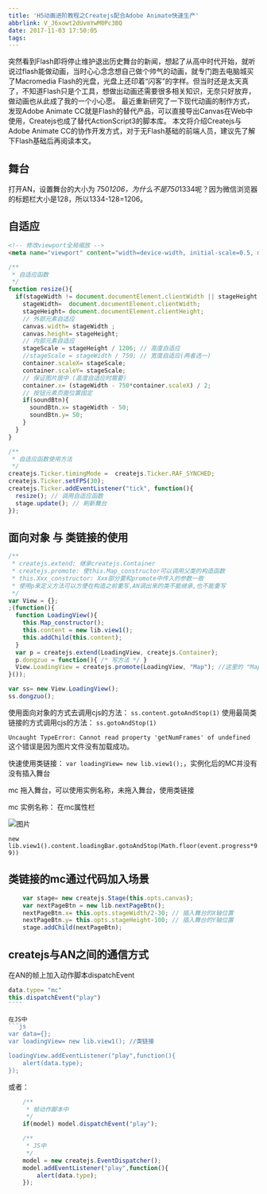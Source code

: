 ```yaml
---
title: 'H5动画进阶教程之Createjs配合Adobe Animate快速生产'
abbrlink: V_J6xowt2dUvmYwM0Pc3BQ
date: 2017-11-03 17:50:05
tags:
---
```


突然看到Flash即将停止维护退出历史舞台的新闻，想起了从高中时代开始，就听说过flash能做动画，当时心心念念想自己做个帅气的动画，就专门跑去电脑城买了Macromedia Flash的光盘，光盘上还印着“闪客”的字样。但当时还是太天真了，不知道Flash只是个工具，想做出动画还需要很多相关知识，无奈只好放弃，做动画也从此成了我的一个小心愿。
最近重新研究了一下现代动画的制作方式，发现Adobe Animate CC就是Flash的替代产品，可以直接导出Canvas在Web中使用，Createjs也成了替代ActionScript3的脚本库。
本文将介绍Createjs与Adobe Animate CC的协作开发方式，对于无Flash基础的前端人员，建议先了解下Flash基础后再阅读本文。

<!-- more -->

## 舞台
打开AN，设置舞台的大小为 750*1206，为什么不是750*1334呢？因为微信浏览器的标题栏大小是128，所以1334-128=1206。

## 自适应
```html
<!-- 修改viewport全局缩放 -->
<meta name="viewport" content="width=device-width, initial-scale=0.5, maximum-scale=0.5, minimum-scale=0.5, user-scalable=no">
```

``` js
/**
 * 自适应函数
 */
function resize(){
  if(stageWidth != document.documentElement.clientWidth || stageHeight != document.documentElement.clientHeight){
    stageWidth=  document.documentElement.clientWidth;
    stageHeight= document.documentElement.clientHeight;
    // 外部元素自适应
    canvas.width= stageWidth ;
    canvas.height= stageHeight;
    // 内部元素自适应
    stageScale = stageHeight / 1206; // 高度自适应
    //stageScale = stageWidth / 750; // 宽度自适应(两者选一)
    container.scaleX= stageScale;
    container.scaleY= stageScale;
    // 保证图片居中 (高度自适应时需要)
    container.x= (stageWidth - 750*container.scaleX) / 2;
    // 按钮元素页面位置固定
    if(soundBtn){
      soundBtn.x= stageWidth - 50;
      soundBtn.y= 50;
    }
  }
}
```

```js
/**
 * 自适应函数使用方法
 */
createjs.Ticker.timingMode =  createjs.Ticker.RAF_SYNCHED;
createjs.Ticker.setFPS(30);
createjs.Ticker.addEventListener("tick", function(){
  resize(); // 调用自适应函数
  stage.update(); // 刷新舞台
});
```

## 面向对象 与 类链接的使用
```js
/**
 * createjs.extend: 继承createjs.Container
 * createjs.promote: 使this.Map_constructor可以调用父类的构造函数
 * this.Xxx_constructor: Xxx部分要和promote中传入的参数一致
 * 使用p来定义方法可以方便在构造之前重写,AN调出来的类不能继承,也不能重写
 */
var View = {};
;(function(){
  function LoadingView(){
    this.Map_constructor();
    this.content = new lib.view1();
    this.addChild(this.content);
  }
  var p = createjs.extend(LoadingView, createjs.Container);
  p.dongzuo = function(){ /* 写方法 */ }
  View.LoadingView = createjs.promote(LoadingView, "Map"); //这里的 "Map" 影响上面的 Xxx_constructor()
}());

var ss= new View.LoadingView();
ss.dongzuo();
```

使用面向对象的方式去调用cjs的方法：
`ss.content.gotoAndStop(1)`
使用最简类链接的方式调用cjs的方法：
`ss.gotoAndStop(1)`

`Uncaught TypeError: Cannot read property 'getNumFrames' of undefined`
这个错误是因为图片文件没有加载成功。

快速使用类链接： `var loadingView= new lib.view1();`，实例化后的MC并没有没有插入舞台


mc 拖入舞台，可以使用实例名称，未拖入舞台，使用类链接

mc 实例名称： 在mc属性栏

![图片](http://7xk7wj.com1.z0.glb.clouddn.com/anpic.png)



`new lib.view1().content.loadingBar.gotoAndStop(Math.floor(event.progress*99))`

## 类链接的mc通过代码加入场景
```js
	var stage= new createjs.Stage(this.opts.canvas);
	var nextPageBtn = new lib.nextPageBtn();
	nextPageBtn.x= this.opts.stageWidth/2-30; // 插入舞台的X轴位置
	nextPageBtn.y= this.opts.stageHeight-100; // 插入舞台的Y轴位置
	stage.addChild(nextPageBtn);
```

## createjs与AN之间的通信方式
在AN的帧上加入动作脚本dispatchEvent

```js
data.type= "mc"
this.dispatchEvent("play")
​````

在JS中
​```js
var data={};
var loadingView= new lib.view1(); //类链接

loadingView.addEventListener("play",function(){
	alert(data.type);
});
```

或者：
```js
	/**
	 * 帧动作脚本中
	 */	
	if(model) model.dispatchEvent("play");

	/**
	 * JS中
	 */
	model = new createjs.EventDispatcher();
	model.addEventListener("play",function(){
		alert(data.type);
	});
```

